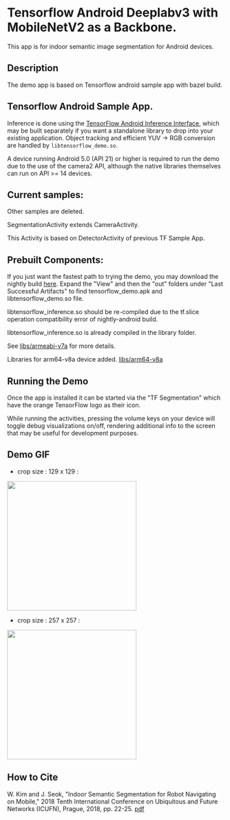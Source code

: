# Tensorflow Android Deeplabv3 with MobileNetV2 as a Backbone.

This app is for indoor semantic image segmentation for Android devices.

## Description

The demo app is based on Tensorflow android sample app with bazel build. 


## Tensorflow Android Sample App. 

Inference is done using the [TensorFlow Android Inference
Interface](../../../tensorflow/contrib/android), which may be built separately
if you want a standalone library to drop into your existing application. Object
tracking and efficient YUV -> RGB conversion are handled by
`libtensorflow_demo.so`.

A device running Android 5.0 (API 21) or higher is required to run the demo due
to the use of the camera2 API, although the native libraries themselves can run
on API >= 14 devices.

## Current samples:

Other samples are deleted. 

SegmentationActivity extends CameraActivity. 

This Activity is based on DetectorActivity of previous TF Sample App.

## Prebuilt Components:

If you just want the fastest path to trying the demo, you may download the
nightly build
[here](https://ci.tensorflow.org/view/Nightly/job/nightly-android/). Expand the
"View" and then the "out" folders under "Last Successful Artifacts" to find
tensorflow_demo.apk and libtensorflow_demo.so file.

libtensorflow_inference.so should be re-compiled due to the tf.slice operation compatibility error of nightly-android build.

libtensorflow_inference.so is already compiled in the library folder. 
 
See [libs/armeabi-v7a](libs/armeabi-v7a) for more details.

Libraries for arm64-v8a device added. [libs/arm64-v8a](libs/arm64-v8a)

## Running the Demo

Once the app is installed it can be started via the "TF Segmentation" which have the orange TensorFlow logo as
their icon.

While running the activities, pressing the volume keys on your device will
toggle debug visualizations on/off, rendering additional info to the screen that
may be useful for development purposes.


## Demo GIF
- crop size : 129 x 129 :
<img src="sample_images/mnv2_129.gif" width="300px">

- crop size : 257 x 257 :
<img src="sample_images/mnv2_257.gif" width="300px">

## How to Cite
W. Kim and J. Seok, "Indoor Semantic Segmentation for Robot Navigating on Mobile," 2018 Tenth International Conference on Ubiquitous and Future Networks (ICUFN), Prague, 2018, pp. 22-25. 
[pdf](http://ieeexplore.ieee.org/stamp/stamp.jsp?tp=&arnumber=8436956&isnumber=8436587)
